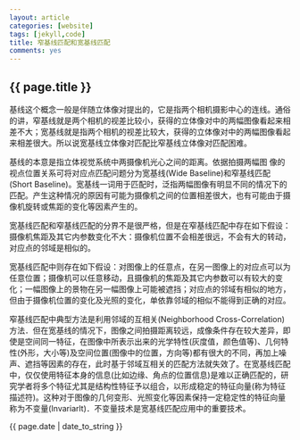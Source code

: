 ```yaml
---
layout: article
categories: [website]
tags: [jekyll,code]
title: 窄基线匹配和宽基线匹配
comments: yes
---
```

<h2>{{ page.title }}</h2>

基线这个概念一般是伴随立体像对提出的，它是指两个相机摄影中心的连线。通俗的讲，窄基线就是两个相机的视差比较小，获得的立体像对中的两幅图像看起来相差不大；宽基线就是指两个相机的视差比较大，获得的立体像对中的两幅图像看起来相差很大。所以说宽基线立体像对匹配比窄基线立体像对匹配困难。

基线的本意是指立体视觉系统中两摄像机光心之间的距离。依据拍摄两幅图 像的视点位置关系可将对应点匹配问题分为宽基线(Wide Baseline)和窄基线匹配(Short Baseline)。宽基线一词用于匹配时，泛指两幅图像有明显不同的情况下的匹配。产生这种情况的原因有可能为摄像机之间的位置相差很大，也有可能由于摄像机旋转或焦距的变化等因素产生的。


宽基线匹配和窄基线匹配的分界不是很严格，但是在窄基线匹配中存在如下假设：摄像机焦距及其它内参数变化不大：摄像机位置不会相差很远，不会有大的转动，对应点的邻域是相似的。


宽基线匹配中则存在如下假设：对图像上的任意点，在另一图像上的对应点可以为任意位置；摄像机可以任意移动，且摄像机的焦距及其它内参数可以有较大的变化；一幅图像上的景物在另一幅图像上可能被遮挡；对应点的邻域有相似的地方，但由于摄像机位置的变化及光照的变化，单依靠邻域的相似不能得到正确的对应。


窄基线匹配中典型方法是利用邻域的互相关(Neighborhood Cross-Correlation)方法．但在宽基线的情况下，图像之间拍摄距离较远，成像条件存在较大差异，即使是空间同一特征，在图像中所表示出来的光学特性(灰度值，颜色值等)、几何特性(外形，大小等)及空间位置(图像中的位置，方向等)都有很大的不同，再加上噪声、遮挡等因素的存在，此时基于邻域互相关的匹配方法就失效了。在宽基线匹配中，仅仅使用特征本身的信息(比如边缘、角点的位置信息)是难以正确匹配的，研究学者将多个特征尤其是结构性特征予以组合，以形成稳定的特征向量(称为特征描述符)。这种对于图像的几何变形、光照变化等因素保持一定稳定性的特征向量称为不变量(Invariarlt)．不变量技术是宽基线匹配应用中的重要技术。
<p>{{ page.date | date_to_string }}</p>

